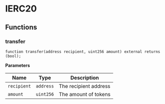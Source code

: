 # IERC20

## Functions
### transfer


```solidity
function transfer(address recipient, uint256 amount) external returns (bool);
```
**Parameters**

|Name|Type|Description|
|----|----|-----------|
|`recipient`|`address`|The recipient address|
|`amount`|`uint256`|The amount of tokens|


